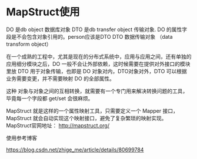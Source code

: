 # MapStruct使用

 DO 是db object 数据库对象 DTO 是db transfer object 传输对象. DO 的属性字段是不会包含对象引用的。person应该是DTO  DTO 数据传输对象  （data transform object）



在一个成熟的工程中，尤其是现在的分布式系统中，应用与应用之间，还有单独的应用细分模块之后，DO 一般不会让外部依赖，这时候需要在提供对外接口的模块里放 DTO 用于对象传输，也即是 DO 对象对内，DTO对象对外，DTO 可以根据业务需要变更，并不需要映射 DO 的全部属性。

这种 对象与对象之间的互相转换，就需要有一个专门用来解决转换问题的工具，毕竟每一个字段都 get/set 会很麻烦。

MapStruct 就是这样的一个属性映射工具，只需要定义一个 Mapper 接口，MapStruct 就会自动实现这个映射接口，避免了复杂繁琐的映射实现。MapStruct官网地址： http://mapstruct.org/







使用参考博客

https://blog.csdn.net/zhige_me/article/details/80699784



